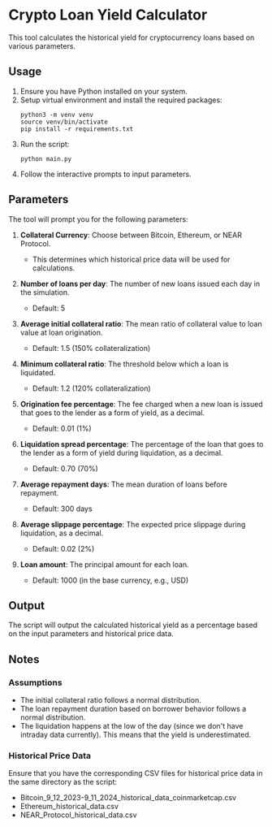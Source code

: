 # Crypto Loan Yield Calculator

This tool calculates the historical yield for cryptocurrency loans based on various parameters.

## Usage

1. Ensure you have Python installed on your system.
2. Setup virtual environment and install the required packages:
    ```
    python3 -m venv venv
    source venv/bin/activate
    pip install -r requirements.txt
    ```
3. Run the script:
    ```
    python main.py
    ```
4. Follow the interactive prompts to input parameters.

## Parameters

The tool will prompt you for the following parameters:

1. **Collateral Currency**: Choose between Bitcoin, Ethereum, or NEAR Protocol.
   - This determines which historical price data will be used for calculations.

2. **Number of loans per day**: The number of new loans issued each day in the simulation.
   - Default: 5

3. **Average initial collateral ratio**: The mean ratio of collateral value to loan value at loan origination.
   - Default: 1.5 (150% collateralization)

4. **Minimum collateral ratio**: The threshold below which a loan is liquidated.
   - Default: 1.2 (120% collateralization)

5. **Origination fee percentage**: The fee charged when a new loan is issued that goes to the lender as a form of yield, as a decimal.
   - Default: 0.01 (1%)

6. **Liquidation spread percentage**: The percentage of the loan that goes to the lender as a form of yield during liquidation, as a decimal.
   - Default: 0.70 (70%)

7. **Average repayment days**: The mean duration of loans before repayment.
   - Default: 300 days

8. **Average slippage percentage**: The expected price slippage during liquidation, as a decimal.
   - Default: 0.02 (2%)

9. **Loan amount**: The principal amount for each loan.
   - Default: 1000 (in the base currency, e.g., USD)

## Output

The script will output the calculated historical yield as a percentage based on the input parameters and historical price data.

## Notes
### Assumptions
- The initial collateral ratio follows a normal distribution.
- The loan repayment duration based on borrower behavior follows a normal distribution.
- The liquidation happens at the low of the day (since we don't have intraday data currently). This means that the yield is underestimated.

### Historical Price Data
Ensure that you have the corresponding CSV files for historical price data in the same directory as the script:
- Bitcoin_9_12_2023-9_11_2024_historical_data_coinmarketcap.csv
- Ethereum_historical_data.csv
- NEAR_Protocol_historical_data.csv
